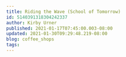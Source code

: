```yaml
---
title: Riding the Wave (School of Tomorrow)
id: 5140391318304242337
author: Kirby Urner
published: 2021-01-17T07:45:00.003-08:00
updated: 2021-01-30T09:29:48.219-08:00
blog: coffee_shops
tags: 
---
```


